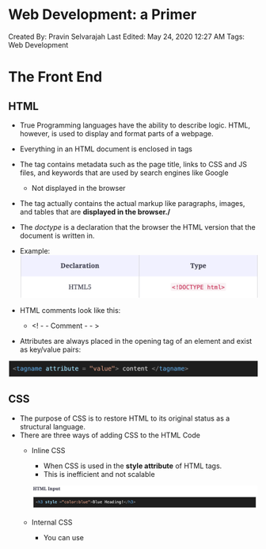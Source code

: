 # Web Development: a Primer

Created By: Pravin Selvarajah
Last Edited: May 24, 2020 12:27 AM
Tags: Web Development

# The Front End

## HTML

- True Programming languages have the ability to describe logic. HTML, however, is used to display and format parts of a webpage.
- Everything in an HTML document is enclosed in <HTML> tags
- The <head> tag contains metadata such as the page title, links to CSS and JS files, and keywords that are used by search engines like Google
    - Not displayed in the browser
- The <body> tag actually contains the actual markup like paragraphs, images, and tables that are **displayed in the browser./**
- The *doctype* is a declaration that the browser the HTML version that the document is written in.
- Example:
![](https://github.com/PravinSelva5/Web_Development_Primer/blob/master/Web%20Development%20a%20Primer%20/Untitled.png)


- HTML comments look like this:
    - <! - - Comment - - >
- Attributes are always placed in the opening tag of an element and exist as key/value pairs:

![](https://github.com/PravinSelva5/Web_Development_Primer/blob/master/Web%20Development%20a%20Primer%20/Untitled%201.png)

## CSS

- The purpose of CSS is to restore HTML to its original status as a structural language.
- There are three ways of adding CSS to the HTML Code
    - Inline CSS
        - When CSS is used in the **style attribute** of HTML tags.
        - This is inefficient and not scalable

        ![](https://github.com/PravinSelva5/Web_Development_Primer/blob/master/Web%20Development%20a%20Primer%20/Untitled%202.png)

    - Internal CSS
        - You can use <style> tags within the <head> of the HTML to define the style of a certain tag
    - External CSS
        - CSS is written in a separate file
        - You can link the CSS file to the HTML file by writing a **self-closing link tag in your HTML head:**

            ![](https://github.com/PravinSelva5/Web_Development_Primer/blob/master/Web%20Development%20a%20Primer%20/Untitled%203.png)

        - The **rel** attribute of the link element above tells the HTML to import a CSS file
- Page Layout Techniques
- Animations
- Preprocessors
    - **Syntactically Awesome Style Sheets (SASS) and Leaner Style Sheets (LESS)** are language extensions for CSS that allow you to use more conventional programming constructs such as *variables, conditionals, and loops.*

## Javascript

- Javascript is syntactically similar to C and C++
- Javascript allows you to implement complex things on web pages
- On Mac to view a console on the browser, hit Cmd+Option+J
- Javascript can be written directly into an HTMl file using the <script> tag
- You can also import javascript files into the HTML file similar to CSS

![](https://github.com/PravinSelva5/Web_Development_Primer/blob/master/Web%20Development%20a%20Primer%20/Untitled%204.png)

- You can place an external reference in either the <head> or <body>.
- The HTML structure can be mapped onto a **tree**. The DOM stores these HTML elements as objects that can then be manipulated in various ways through JavaScript

# The Back End

## What is the Back End?

- The Back end of a website loosely consists of a server, database, and APIs.
- A web server is a system that delivers content and services to users over the Internet
- Web Hosting Services?
    - Web Hosting companies provide space on a server that is owned or leased for use by clients, as well as providing Internet connectivity, usually in a data center.
- Web server operating systems include:
    - Linux
        - packaged in the form for both desktop and server use
    - CentOS
        - Stable and infrequent crashes
        - Difficulty in running newer packages
    - Debian
        - works on both Desktop & server
    - Ubuntu
        - most popular Linux distro for the desktop

## Micro-service Architecture

- Websites are hosted on virtual machines. As a result, a website is essentially hosted on a **server within a server, and that server delegates tasks to other servers.**
- Many Virtual Machines exist on one physical server, and each has a separate job (ex: interface).
- Micro-services structures an application as a collection of services that are:
    - Highly maintainable and testable
    - Loosely coupled
    - Independently deployable
    - Organized around business capabilities

## Back-End Programming

- Back End Engineers are responsible to program servers to process user requests & respond with the requested resource correctly.
    - They also write code to process and store user data
- Efficient storage and delivery of information
- Customized user experience
- Controlled access to content
- Store session/state information
- Notifications
- Data Analysis

## Node JS

- It's an asynchronous event driven javascript runtime, Node is designed to build scalable network applications and upon each connection the **callback is fired**, BUT fi there no work to be done, **NODE WILL SLEEP**
- In other words, node can handle multiple connections at once, **which makes them more efficient**
- Node is great for software prototyping
- Node is also incredibly fast and highly scalable

# Web Development Frameworks

## What are the Frameworks?

- A **web framework** is defined as a package made up of a structure of files and folders of standardized code.
    - This can be used to support the development of websites as a basis to start building a site
- Essentially, frameworks are used to simplify the web development process
- Most web application frameworks rely on the **Model View Controller** architecture
    - **Model**
        - Stores all information about the content and structure of the application
        - Once it receives input from the C**ontroller**, it will send the required information to the **View** component.
    - **View**
        - most commonly known as the **user interface**
        - View takes input from the user to the **Controller** for **processing** and the **instructions are sent from the Model**
    - **Controller**
        - middle man for the Model and the View

    ![](https://github.com/PravinSelva5/Web_Development_Primer/blob/master/Web%20Development%20a%20Primer%20/Untitled%205.png)

### Types of Frameworks

- Front -end (client-side) frameworks
    1. Angular JS
    2. Bootstrap
    3. React.js
    4. Backbone
    5. Semantic-UI
- Back-end (server-side) frameworks
    1. Express (JS)
    2. Symfony (PHP)
    3. Django (PHP)
    4. Ruby on Rails (Ruby)
    5. ASP .NET (C#)
- Isomorphic (client-server) frameworks
    1. Meteor JS
    2. Lazo.js
    3. Rendr

## Front-End Frameworks

1. Angular (Google)
    - Designed for creating dynamic web applications
    - highly expressive, readable, and quick to develop
    - **used to update the user interface in real time and provide a highly interactive website**
2. Bootstrap (Twitter)
    - used to ease up the process of adding CSS to HTML
    - adheres to responsive web design standards
3. React.js
    - Used for building UI's, essentially the View layer of an MVC application
    - allows you to build encapsulated components, each of which **manages its own state, and then compose them to make complex User Interfaces.**
        - Therefore, when data changes, only the **concerned components are updated**
4. Backbone
    - allows you to structure your JS code in an MCV form
    - helps you avoid a myraid of callbacks and other extraneous pieces of code that make changes complicated
    - Any changes to these models automatically trigger changes to any views that display these models.
5. Semantic-UI
    - highly desirable for beginners
    - has multiple third party libraries so development process is easier
    - not viable for developing websites with more complex structures

## Back-End Frameworks

1. Express
    - standard server framework for Node.js
    - minimal and highly flexible node.js web application framewokr
    - simpligy back-end development process enough to reduce basic back-end features to a **single instruction**
2. Symphony
    - essentially a set of reusable components
    - you can focus on the higher level functionality with the mundane tasks become confined to much smaller pieces of code.
3. Django
    - takes care of reducing code for basic functionalities to simple instructions.
4. Ruby on Rails
    - built on MVC architecture
5. ASP .NET
    - Developed by Microsoft to facilitate the process of developing dynamic web pages
    - can create not only simple &  fast but also has the capacity to scale to millions of user

## Isomorphic Frameworks

- These frameworks allow developers to write their entire application in a single framework w/o worrying about integrating multiple components
1. Meteor JS
    - allows for prototyping
    - allows for versioins of the same application to be stored and tested
    - produces code that can span multiple platforms (Android, iOS, and the web itself)
    - On the back-end, it integrates MongoDB. It creates a DBMS that enables data changes to be generated to the client-side
    - On the client side, it has its own templating engine Blaze.
        - It can also be integrated with angular or react frameworks
2. Lazo.js
    - built on Node.js
    - provides an optimized first-page load with the help of tools such as Backbone.js, RequireJS, and jQuery
    - user interface separated into mutually exclusive components
3. Rendr
    - allows you to run your Backbone.js applications on both the client and the server

## Software Stacks

### LAMP stack

- Linux (OS), Apache (HTTP server), MySQL (relational database), and PHP (programming language the app is built on)

### MEANStack

- Consists of:
    - MongoDB
        - serves as the database
        - It acts as the **Model** in MVC as it is the storage component of the website
    - Express JS
        - this is used to create the backend of the web application
        - creates the server, handling all kinds of requests coming in from the client end & processing data from the database accordingly
        - In the MVC architecture, Express would be the **Controller**
    - Angular JS
        - used to create the front-end of the application
        - used to program everything that happens within the browser on the client side
        - In the MVC architecture, Angular would be the **View** component.
    - Node JS
        - back-end run-time environment for the web application
        - Express is built on Node js to simplify operations that may be complicated in the basic Node js code.
        - Therefore, the underlying event-driven code that you will be writing is Node JS

        ![](https://github.com/PravinSelva5/Web_Development_Primer/blob/master/Web%20Development%20a%20Primer%20/Untitled%206.png)

### MERNStack

- Same structure as the MEANStack but **the front-end framework is different.**
- The front-end of MERN stacked applications are made with **React JS instead of Angular JS.**

![](https://github.com/PravinSelva5/Web_Development_Primer/blob/master/Web%20Development%20a%20Primer%20/Untitled%207.png)

## Isomorphic frameworks vs software stacks

- Meteor JS vs MEANStack
    - Meteor has a strong focus on ease of use and allows users to focus on development
        - MEAN, requires multiple components to be integrated manually
    - Meteor is a **full stack framework,** which means it has an inbuilt database.
        - MEANStack requres each component of the stack to be **intstalled, learned, and integrated manually.**
    - MEANStack is more **flexible**
        - Meteor has a stringent limitation on what technologies are being used.
        - This means that, apps that have highly customized specs, MEANStack is more appropriate.
    - MEANStack doesn't have reactivitiy like Meteor. Additional technologies need to be integrated to client's web pages to be updated automatically.

# Version Control with Git

## The Command Line Interface

- **ls** - listing files and directories
- **pwd** - checking what directory you are in
- **cd** - changing directories
- **cd ..** — to move back a directory
- **cat nameOfFile** — reading files
- **touch nameOfFile** — creating files
- **mkdir newFolder** — creating a new directory
- **mv path/to/file/filename new/path** — moving files
    - **mv path/to/file/filename .** —  moves file to the current directory
    - **mv path/to/file/filename ..** — moves file to the parent directory
- **rm fileName** — removing files
- **git diff fileName** - can be used to check the differences between the working directory and staging area

## What is Git and Why Use it?

- Git is the world's popular version control system
- **History**
    - Git maintains a complete history of changes made to any project
- **Collaboration**
    - Git manages changes and merges them for the users allowing team members to work on projects simultaneously.
- **Feature branches**
    - Git has the ability to make separate branches for each feature & can be worked on simultaneously and when done, it can be **merged back to the main branch**

## Using Git Locally

### Git Jargon

- **Repository**
    - a project is a repository
- **Working** **Directory**
    - the folder **on your local computer where your project exists**
    - Git tracks any changes made within the folder
- **Commit**
    - Git doesn't save any changes until you 'commit' it.
- **Staging**
    - Staging a file means that you have marked it for a commit.

### Setting up and starting a new Git repo

- To mark a directory as a Git working directory:

        **git config** --global user.email "you@example.com"

        **git config** --global user.name "Your Name"

        **git init**

- **git status** can be used to view all the changes in your working directory
- To add new files to the staging area:
    - **git add** folder/that/contains/files
- To commit the file:
    - **git commit -m** "a message to commit with"
- To check commit history:
    - **git** log
- The -q can be used to make the console output less cluttered
    - **git init -q**
- Reverting to a previous commit
    - **git checkout hashvalue**

## Repo Hosting

- repo hosting allows your to work on your project even if you lost your local machine
- GitHub is an example of repo hosting

### Creating a GitHub repo from an existing Git repo

- Once you create a new repository in GitHub.
- Open terminal and change your directory to an existing Git repo
- On the top of your GitHub repository's Quick Setup page, click & copy the remote repository URL
- Add the URL like this:

![](https://github.com/PravinSelva5/Web_Development_Primer/blob/master/Web%20Development%20a%20Primer%20/Untitled%208.png)

- **Then push your changes in your local repository to Github:**

![](https://github.com/PravinSelva5/Web_Development_Primer/blob/master/Web%20Development%20a%20Primer%20/Untitled%209.png)

- A branch:
    - It's a parallel version of a repo. It's contained within the repo but doesn't affect the primary or master branch, allowing you to work freely without disrupting the "live" version.
    - When you're ready you can merge the branch back to the master branch
- A **pull request** is a proposed change to the repo submitted by a user & needs to be reviewed, and accepted or rejected by the other collaborators.
    - Once **approved**, it can be *merged with the master branch or other branches*

    ![](https://github.com/PravinSelva5/Web_Development_Primer/blob/master/Web%20Development%20a%20Primer%20/Untitled%2010.png)

# Principles of Software Engineering

## Software Process Models

- The four fundamental software engineering activities:
    1. Software specification
        - define the intended functionality of the software and potential constraints
        - example for a web application, here is where you define the features you want to implement on your website
    2. Software design and implementation
        - Producing software according to the specifications
    3. Software Validation
        - Ensuring the software does what users want it to do
        - You want to make sure the features are implemented correctly
    4. Software Evolution
        - Ongoing stage, where you continuously come up with features that you think **will make your application better & implement them**

    ![](https://github.com/PravinSelva5/Web_Development_Primer/blob/master/Web%20Development%20a%20Primer%20/Untitled%2011.png)

    - All process models can be categorized as:
        1. Plan-Drive
            - all process activities are planned in advance

            ![](https://github.com/PravinSelva5/Web_Development_Primer/blob/master/Web%20Development%20a%20Primer%20/Untitled%2012.png)

        2. Agile
            - Planning is incremental
            - Easier to change the process in accordance with changing customer requirements

            ![](https://github.com/PravinSelva5/Web_Development_Primer/blob/master/Web%20Development%20a%20Primer%20/Untitled%2013.png)

    ## The Waterfall Model (Plan-Driven Process)

    - First published model of the software development process.

    ![](https://github.com/PravinSelva5/Web_Development_Primer/blob/master/Web%20Development%20a%20Primer%20/Untitled%2014.png)

    - There are multiple stages involved and each stage must be completed before the next one
    - The 5 stages are:
        1. Analyze and define requirements
            - system's intended services, potential constraints, and goals are established & defined in detail
                - These requirements serve as a product specification
        2. Design software
            - taking the requirements realized in the previous stage and allocating it to different software components.
            - Overall system architecture is established
            - Identify and describe the fundamental software system abstractions & relationships amongst them
        3. Implement and test units
            - Software design is translated to a set of programs or multiple program units
            - Unit testing is used to make sure each unit meets its specifications
        4. Integrate units and test system
            - Program units are integrated & tested as a complete system
            - After testing, the software is delivered to the client
        5. Operation and maintenance
            - Not necessary but typically the longest stage in the life cycle
            - Correcting new errors, improving the implementation of system units, and **enhancing the system's services.**

## Incremental Development

- Interleaving the activities of specification, development, and validation
- System is developed as a series of versions/increments (each version will have more features than the previous)
- An example would be creating an initial version of your website, open it to feedback, and then incrementally developing newer versions based on feedbacks
- It's a more intuitive way of solving problems
- Benefits compared to the waterfall method:
    1. Cost of accommodating changing customer requirements diminishes as the amount of documentation that has to be redone is much less
    2. Easier to get customer feedback on the development work
    3. More rapid delivery and deployment of useful software to the customer is possible

## Reuse-oriented Software Engineering

- Reduced actual development significantly
- Faster product delivery
- However, requirements will change over time and as a result, the software being developed may not be as flexible to future requirements
- Most prevalent approach right now

## Test Driven Development

- Testing and code development are interleaved together.
- You don't move to the next increment until the **code that you have developed passes its test**

## Automated Testing

- Core idea  is to simultaneously develop automated tests with each increment & ensure the tests are passed.
- APIs can be used to create automated tests
- **Selenium** is one of the most commonly used tools for web application testing
    - primary purpose is to automate browsers
    - allows us to check if the intended functionality works by **automatically accessing the application**
    - it allows users to define a set of activities for a web browser to carry out
- **Jest,** a javascript tool that is often used by Facebook to test all of its Javascript code (incl. React).
- **PyUnit** is the python unit testing framework. A **unit test targest a small unit of code.**
    - supports test automation, share test setups & shutdown code for tests, aggregation of tests into collections, **also able to keep tests independent from the reporting framework**
- **JUnit** is the **Java** equivalent of PyUnit.
